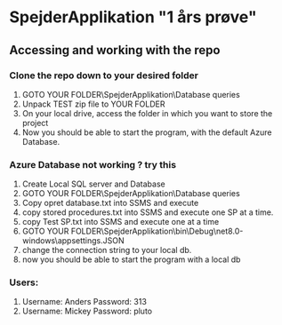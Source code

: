 # SpejderApplikation "1 års prøve"
## Accessing and working with the repo
### Clone the repo down to your desired folder

1) GOTO YOUR FOLDER\SpejderApplikation\Database queries
2) Unpack TEST zip file to YOUR FOLDER
3) On your local drive, access the folder in which you want to store the project
4) Now you should be able to start the program, with the default Azure Database. 

### Azure Database not working ? try this
1) Create Local SQL server and Database
2) GOTO YOUR FOLDER\SpejderApplikation\Database queries
3) Copy opret database.txt into SSMS and execute
4) copy stored procedures.txt into SSMS and execute one SP at a time.
5) copy Test SP.txt into SSMS and execute one at a time
6) GOTO YOUR FOLDER\SpejderApplikation\bin\Debug\net8.0-windows\appsettings.JSON
7) change the connection string to your local db.
8) now you should be able to start the program with a local db

### Users:
1) Username: Anders Password: 313
2) Username: Mickey Password: pluto


